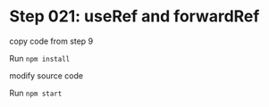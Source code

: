# Step 021: useRef and forwardRef

copy code from step 9

Run `npm install`

modify source code

Run `npm start`
